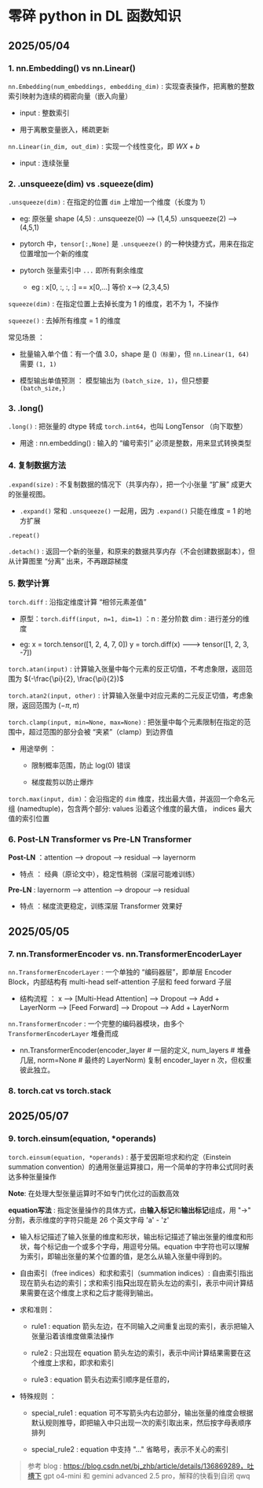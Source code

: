 # 零碎 python in DL 函数知识

## 2025/05/04

### 1. **nn.Embedding() vs nn.Linear()**

`nn.Embedding(num_embeddings, embedding_dim)` : 实现查表操作，把离散的整数索引映射为连续的稠密向量（嵌入向量）

- input : 整数索引

- 用于离散变量嵌入，稀疏更新

`nn.Linear(in_dim, out_dim)` : 实现一个线性变化，即 $WX + b$

- input : 连续张量


### 2. **.unsqueeze(dim) vs .squeeze(dim)**

`.unsqueeze(dim)` : 在指定的位置 `dim` 上增加一个维度（长度为 1）

- eg: 原张量 shape (4,5) : .unsqueeze(0) --> (1,4,5)  .unsqueeze(2) --> (4,5,1)

- pytorch 中，`tensor[:,None]` 是 `.unsqueeze()` 的一种快捷方式，用来在指定位置增加一个新的维度

- pytorch 张量索引中 `...` 即所有剩余维度

  - eg : x[0, :, :, :] == x[0,...] 等价 x--> (2,3,4,5)   

`squeeze(dim)` : 在指定位置上去掉长度为 1 的维度，若不为 1，不操作

`squeeze()` : 去掉所有维度 = 1 的维度

常见场景 ： 

- 批量输入单个值：有一个值 3.0，shape 是 ()`（标量）`，但 `nn.Linear(1, 64)` 需要 `(1, 1)`

- 模型输出单值预测 ： 模型输出为 `(batch_size, 1)`，但只想要 `(batch_size,)`

### 3. .long()

`.long()` : 把张量的 dtype 转成 `torch.int64`，也叫 LongTensor  （向下取整）

- 用途 : nn.embedding() : 输入的 “编号索引” 必须是整数，用来显式转换类型

### 4. 复制数据方法

`.expand(size)` : 不复制数据的情况下（共享内存），把一个小张量 “扩展” 成更大的张量视图。

- `.expand()` 常和 `.unsqueeze()` 一起用，因为 `.expand()` 只能在维度 = 1 的地方扩展

`.repeat()`

`.detach()` : 返回一个新的张量，和原来的数据共享内存（不会创建数据副本），但从计算图里 “分离” 出来，不再跟踪梯度


### 5. 数学计算

`torch.diff` : 沿指定维度计算 “相邻元素差值”

- 原型：`torch.diff(input, n=1, dim=1)` ：n : 差分阶数  dim : 进行差分的维度

- eg: x = torch.tensor([1, 2, 4, 7, 0]) 
    y = torch.diff(x)  ---> tensor([1, 2, 3, -7])

`torch.atan(input)` : 计算输入张量中每个元素的反正切值，不考虑象限，返回范围为 $(-\frac{\pi}{2}, \frac{\pi}{2})$

`torch.atan2(input, other)` : 计算输入张量中对应元素的二元反正切值，考虑象限，返回范围为 $(-\pi, \pi)$

`torch.clamp(input, min=None, max=None)` : 把张量中每个元素限制在指定的范围中，超过范围的部分会被 “夹紧”（clamp）到边界值

- 用途举例 ：
  
  - 限制概率范围，防止 log(0) 错误
 
  - 梯度裁剪以防止爆炸
  
`torch.max(input, dim)`：会沿指定的 `dim` 维度，找出最大值，并返回一个命名元组 (namedtuple)，包含两个部分: values 沿着这个维度的最大值， indices 最大值的索引位置 


### 6. Post-LN Transformer vs Pre-LN Transformer

**Post-LN** ：attention --> dropout --> residual --> layernorm 

- 特点 ： 经典（原论文中），稳定性稍弱（深层可能难训练）

**Pre-LN** : layernorm --> attention --> dropour --> residual

- 特点 ：梯度流更稳定，训练深层 Transformer 效果好

## 2025/05/05

### 7. nn.TransformerEncoder vs. nn.TransformerEncoderLayer

`nn.TransformerEncoderLayer` : 一个单独的 “编码器层”，即单层 Encoder Block，内部结构有 multi-head self-attention 子层和 feed forward 子层

- 结构流程 ： x --> [Multi-Head Attention] --> Dropout --> Add + LayerNorm --> [Feed Forward] --> Dropout --> Add + LayerNorm 

`nn.TransformerEncoder` : 一个完整的编码器模块，由多个 `TransformerEncoderLayer` 堆叠而成

- nn.TransformerEncoder(encoder_layer # 一层的定义, num_layers # 堆叠几层, norm=None # 最终的 LayerNorm)   复制 encoder_layer n 次，但权重彼此独立。

### 8. torch.cat vs torch.stack


## 2025/05/07 

### 9. torch.einsum(equation, *operands) 

`torch.einsum(equation, *operands)` : 基于爱因斯坦求和约定（Einstein summation convention）的通用张量运算接口，用一个简单的字符串公式同时表达多种张量操作

**Note**: 在处理大型张量运算时不如专门优化过的函数高效

**equation写法** : 指定张量操作的具体方式，由**输入标记**和**输出标记**组成，用 "->" 分割，表示维度的字符只能是 26 个英文字母 'a' - 'z'

- 输入标记描述了输入张量的维度和形状，输出标记描述了输出张量的维度和形状，每个标记由一个或多个字母，用逗号分隔。equation 中字符也可以理解为索引，即输出张量的某个位置的值，是怎么从输入张量中得到的。

- 自由索引（free indices）和求和索引（summation indices）: 自由索引指出现在箭头右边的索引；求和索引指**只**出现在箭头左边的索引，表示中间计算结果需要在这个维度上求和之后才能得到输出。

- 求和准则：

  - rule1 : equation 箭头左边，在不同输入之间重复出现的索引，表示把输入张量沿着该维度做乘法操作
 
  - rule2 : 只出现在 equation 箭头左边的索引，表示中间计算结果需要在这个维度上求和，即求和索引
 
  - rule3 : equation 箭头右边索引顺序是任意的，

- 特殊规则 ：

  - special_rule1 : equation 可不写箭头内右边部分，输出张量的维度会根据默认规则推导，即把输入中只出现一次的索引取出来，然后按字母表顺序排列
 
  - special_rule2 : equation 中支持 "..." 省略号，表示不关心的索引 

> 参考 blog : https://blog.csdn.net/bj_zhb/article/details/136869289，吐槽下 gpt o4-mini 和 gemini advanced 2.5 pro，解释的快看到自闭 qwq

 




